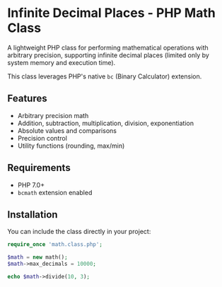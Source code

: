 # Infinite Decimal Places - PHP Math Class

A lightweight PHP class for performing mathematical operations with arbitrary precision, supporting infinite decimal places (limited only by system memory and execution time).

This class leverages PHP's native `bc` (Binary Calculator) extension.

## Features

- Arbitrary precision math
- Addition, subtraction, multiplication, division, exponentiation
- Absolute values and comparisons
- Precision control
- Utility functions (rounding, max/min)

## Requirements

- PHP 7.0+
- `bcmath` extension enabled

## Installation

You can include the class directly in your project:

```php
require_once 'math.class.php';

$math = new math();
$math->max_decimals = 10000;

echo $math->divide(10, 3);
